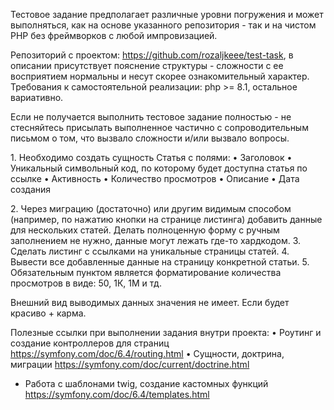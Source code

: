 Тестовое задание предполагает различные уровни погружения и может выполняться, как на основе указанного репозитория - так и на чистом PHP без фреймворков с любой импровизацией.

Репозиторий с проектом: https://github.com/rozaljkeee/test-task, в описании присутствует пояснение структуры - сложности с ее восприятием нормальны и несут скорее ознакомительный характер.
Требования к самостоятельной реализации: php >= 8.1, остальное вариативно.

Если не получается выполнить тестовое задание полностью - не стесняйтесь присылать выполненное частично с сопроводительным письмом о том, что вызвало сложности и/или вызвало вопросы.

1.⁠ ⁠Необходимо создать сущность Статья с полями:
•⁠  ⁠Заголовок
•⁠  ⁠Уникальный символьный код, по которому будет доступна статья по ссылке
•⁠  ⁠Активность
•⁠  ⁠Количество просмотров
•⁠  ⁠Описание
•⁠  ⁠Дата создания

2.⁠ ⁠Через миграцию (достаточно) или другим видимым способом (например, по нажатию кнопки на странице листинга) добавить данные для нескольких статей. Делать полноценную форму с ручным заполнением не нужно, данные могут лежать где-то хардкодом.
3.⁠ ⁠Сделать листинг с ссылками на уникальные страницы статей.
4.⁠ ⁠Вывести все добавленные данные на страницу конкретной статьи.
5.⁠ ⁠Обязательным пунктом является форматирование количества просмотров в виде: 50, 1К, 1M и тд.

Внешний вид выводимых данных значения не имеет. Если будет красиво + карма.

Полезные ссылки при выполнении задания внутри проекта:
•⁠  ⁠Роутинг и создание контроллеров для страниц https://symfony.com/doc/6.4/routing.html
•⁠  ⁠Сущности, доктрина, миграции https://symfony.com/doc/current/doctrine.html
-  Работа с шаблонами twig, создание кастомных функций https://symfony.com/doc/6.4/templates.html
